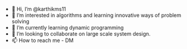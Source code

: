 - 👋 Hi, I’m @karthikms11
- 👀 I’m interested in algorithms and learning innovative ways of problem solving
- 🌱 I’m currently learning dynamic programming
- 💞️ I’m looking to collaborate on large scale system design.
- 📫 How to reach me - DM

<!---
karthikms11/karthikms11 is a ✨ special ✨ repository because its `README.md` (this file) appears on your GitHub profile.
You can click the Preview link to take a look at your changes.
--->
